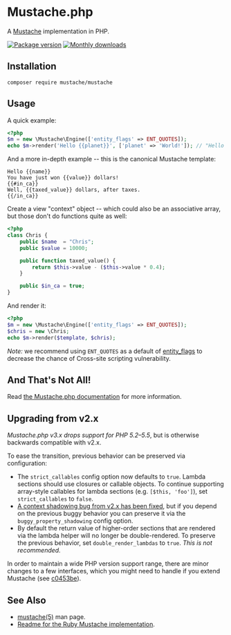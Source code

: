 # Mustache.php

A [Mustache][mustache] implementation in PHP.

[![Package version](http://img.shields.io/packagist/v/mustache/mustache.svg?style=flat-square)][packagist]
[![Monthly downloads](http://img.shields.io/packagist/dm/mustache/mustache.svg?style=flat-square)][packagist]


## Installation

```
composer require mustache/mustache
```

## Usage

A quick example:

```php
<?php
$m = new \Mustache\Engine(['entity_flags' => ENT_QUOTES]);
echo $m->render('Hello {{planet}}', ['planet' => 'World!']); // "Hello World!"
```


And a more in-depth example -- this is the canonical Mustache template:

```html+jinja
Hello {{name}}
You have just won {{value}} dollars!
{{#in_ca}}
Well, {{taxed_value}} dollars, after taxes.
{{/in_ca}}
```


Create a view "context" object -- which could also be an associative array, but those don't do functions quite as well:

```php
<?php
class Chris {
    public $name  = "Chris";
    public $value = 10000;

    public function taxed_value() {
        return $this->value - ($this->value * 0.4);
    }

    public $in_ca = true;
}
```


And render it:

```php
<?php
$m = new \Mustache\Engine(['entity_flags' => ENT_QUOTES]);
$chris = new \Chris;
echo $m->render($template, $chris);
```

*Note:* we recommend using `ENT_QUOTES` as a default of [entity_flags][entity_flags] to decrease the chance of Cross-site scripting vulnerability.


## And That's Not All!

Read [the Mustache.php documentation][docs] for more information.


## Upgrading from v2.x
_Mustache.php v3.x drops support for PHP 5.2–5.5_, but is otherwise backwards compatible with v2.x.

To ease the transition, previous behavior can be preserved via configuration:

 - The `strict_callables` config option now defaults to `true`. Lambda sections should use closures or callable objects. To continue supporting array-style callables for lambda sections (e.g. `[$this, 'foo']`), set `strict_callables` to `false`.
 - [A context shadowing bug from v2.x has been fixed](https://github.com/bobthecow/mustache.php/commit/66ecb327ce15b9efa0cfcb7026fdc62c6659b27f), but if you depend on the previous buggy behavior you can preserve it via the `buggy_property_shadowing` config option.
 - By default the return value of higher-order sections that are rendered via the lambda helper will no longer be double-rendered. To preserve the previous behavior, set `double_render_lambdas` to `true`. _This is not recommended._

In order to maintain a wide PHP version support range, there are minor changes to a few interfaces, which you might need to handle if you extend Mustache (see [c0453be](https://github.com/bobthecow/mustache.php/commit/c0453be5c09e7d988b396982e29218fcb25b7304)).


## See Also

 - [mustache(5)][manpage] man page.
 - [Readme for the Ruby Mustache implementation][ruby].


[mustache]:     https://mustache.github.io/
[packagist]:    https://packagist.org/packages/mustache/mustache
[entity_flags]: https://github.com/bobthecow/mustache.php/wiki#entity_flags
[docs]:         https://github.com/bobthecow/mustache.php/wiki/Home
[manpage]:      https://mustache.github.io/mustache.5.html
[ruby]:         https://github.com/mustache/mustache/blob/master/README.md
